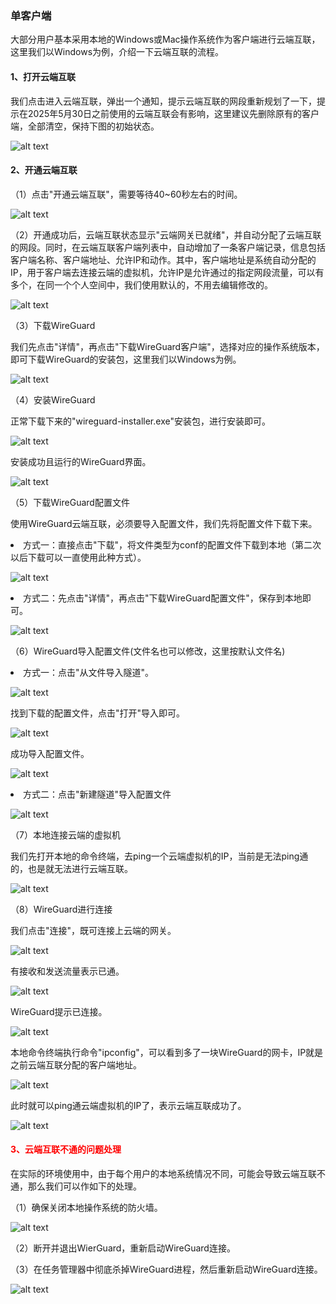 ### 单客户端
大部分用户基本采用本地的Windows或Mac操作系统作为客户端进行云端互联，这里我们以Windows为例，介绍一下云端互联的流程。
#### 1、打开云端互联
我们点击进入云端互联，弹出一个通知，提示云端互联的网段重新规划了一下，提示在2025年5月30日之前使用的云端互联会有影响，这里建议先删除原有的客户端，全部清空，保持下图的初始状态。

![alt text](./cloudinterconnection03.png)

#### 2、开通云端互联
（1）点击"开通云端互联"，需要等待40~60秒左右的时间。

![alt text](./cloudinterconnection04.png)

（2）开通成功后，云端互联状态显示"云端网关已就绪"，并自动分配了云端互联的网段。同时，在云端互联客户端列表中，自动增加了一条客户端记录，信息包括客户端名称、客户端地址、允许IP和动作。其中，客户端地址是系统自动分配的IP，用于客户端去连接云端的虚拟机，允许IP是允许通过的指定网段流量，可以有多个，在同一个个人空间中，我们使用默认的，不用去编辑修改的。

![alt text](./cloudinterconnection05.png)

（3）下载WireGuard

我们先点击"详情"，再点击"下载WireGuard客户端"，选择对应的操作系统版本，即可下载WireGuard的安装包，这里我们以Windows为例。

![alt text](./cloudinterconnection06.png)

（4）安装WireGuard

正常下载下来的"wireguard-installer.exe"安装包，进行安装即可。

![alt text](./cloudinterconnection07.png)

安装成功且运行的WireGuard界面。

![alt text](./cloudinterconnection08.png)

（5）下载WireGuard配置文件

使用WireGuard云端互联，必须要导入配置文件，我们先将配置文件下载下来。

<li>方式一：直接点击"下载"，将文件类型为conf的配置文件下载到本地（第二次以后下载可以一直使用此种方式）。</li>

![alt text](./cloudinterconnection09.png)

<li>方式二：先点击"详情"，再点击"下载WireGuard配置文件"，保存到本地即可。</li>

![alt text](./cloudinterconnection10.png)

（6）WireGuard导入配置文件(文件名也可以修改，这里按默认文件名)

<li>方式一：点击"从文件导入隧道"。</li>

![alt text](./cloudinterconnection11.png)

找到下载的配置文件，点击"打开"导入即可。

![alt text](./cloudinterconnection12.png)

成功导入配置文件。

![alt text](./cloudinterconnection13.png)

<li>方式二：点击"新建隧道"导入配置文件</li>

![alt text](./cloudinterconnection14.png)

（7）本地连接云端的虚拟机

我们先打开本地的命令终端，去ping一个云端虚拟机的IP，当前是无法ping通的，也是就无法进行云端互联。

![alt text](./cloudinterconnection15.png)

（8）WireGuard进行连接

我们点击"连接"，既可连接上云端的网关。 

![alt text](./cloudinterconnection16.png)

有接收和发送流量表示已通。

![alt text](./cloudinterconnection16-1.png)

WireGuard提示已连接。

![alt text](./cloudinterconnection17.png)

本地命令终端执行命令"ipconfig"，可以看到多了一块WireGuard的网卡，IP就是之前云端互联分配的客户端地址。

![alt text](./cloudinterconnection18.png)

此时就可以ping通云端虚拟机的IP了，表示云端互联成功了。

![alt text](./cloudinterconnection19.png)

#### <font color='red'>3、云端互联不通的问题处理</font>
在实际的环境使用中，由于每个用户的本地系统情况不同，可能会导致云端互联不通，那么我们可以作如下的处理。

（1）确保关闭本地操作系统的防火墙。

![alt text](./cloudinterconnection19-1.png)

（2）断开并退出WierGuard，重新启动WireGuard连接。

（3）在任务管理器中彻底杀掉WireGuard进程，然后重新启动WireGuard连接。

![alt text](./cloudinterconnection19-2.png)


